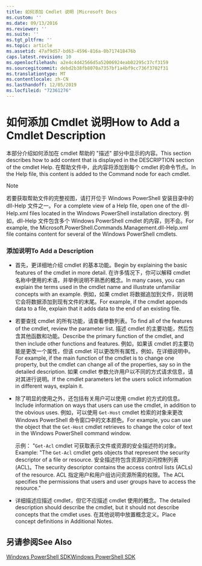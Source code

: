 ```yaml
---
title: 如何添加 Cmdlet 说明 |Microsoft Docs
ms.custom: ''
ms.date: 09/13/2016
ms.reviewer: ''
ms.suite: ''
ms.tgt_pltfrm: ''
ms.topic: article
ms.assetid: 47af9d57-bd63-4596-816a-0b717418476b
caps.latest.revision: 10
ms.openlocfilehash: a2e4c4d42566d5a52006924eab02295c37cf3159
ms.sourcegitcommit: debd2b38fb8070a7357bf1a4bf9cc736f3702f31
ms.translationtype: MT
ms.contentlocale: zh-CN
ms.lasthandoff: 12/05/2019
ms.locfileid: "72361276"
---
```

# <a name="how-to-add-a-cmdlet-description"></a><span data-ttu-id="7438c-102">如何添加 Cmdlet 说明</span><span class="sxs-lookup"><span data-stu-id="7438c-102">How to Add a Cmdlet Description</span></span>

<span data-ttu-id="7438c-103">本部分介绍如何添加在 cmdlet 帮助的 "描述" 部分中显示的内容。</span><span class="sxs-lookup"><span data-stu-id="7438c-103">This section describes how to add content that is displayed in the DESCRIPTION section of the cmdlet Help.</span></span> <span data-ttu-id="7438c-104">在帮助文件中，此内容将添加到每个 cmdlet 的命令节点。</span><span class="sxs-lookup"><span data-stu-id="7438c-104">In the Help file, this content is added to the Command node for each cmdlet.</span></span>

> [!NOTE]
> <span data-ttu-id="7438c-105">若要获取帮助文件的完整视图，请打开位于 Windows PowerShell 安装目录中的 dll-Help 文件之一。</span><span class="sxs-lookup"><span data-stu-id="7438c-105">For a complete view of a Help file, open one of the dll-Help.xml files located in the Windows PowerShell installation directory.</span></span> <span data-ttu-id="7438c-106">例如，dll-Help 文件包含多个 Windows PowerShell cmdlet 的内容，则不会。</span><span class="sxs-lookup"><span data-stu-id="7438c-106">For example, the Microsoft.PowerShell.Commands.Management.dll-Help.xml file contains content for several of the Windows PowerShell cmdlets.</span></span>

### <a name="to-add-a-description"></a><span data-ttu-id="7438c-107">添加说明</span><span class="sxs-lookup"><span data-stu-id="7438c-107">To Add a Description</span></span>

- <span data-ttu-id="7438c-108">首先，更详细地介绍 cmdlet 的基本功能。</span><span class="sxs-lookup"><span data-stu-id="7438c-108">Begin by explaining the basic features of the cmdlet in more detail.</span></span> <span data-ttu-id="7438c-109">在许多情况下，你可以解释 cmdlet 名称中使用的术语，并举例说明不熟悉的概念。</span><span class="sxs-lookup"><span data-stu-id="7438c-109">In many cases, you can explain the terms used in the cmdlet name and illustrate unfamiliar concepts with an example.</span></span> <span data-ttu-id="7438c-110">例如，如果 cmdlet 将数据追加到文件，则说明它会将数据添加到现有文件的末尾。</span><span class="sxs-lookup"><span data-stu-id="7438c-110">For example, if the cmdlet appends data to a file, explain that it adds data to the end of an existing file.</span></span>

- <span data-ttu-id="7438c-111">若要查找 cmdlet 的所有功能，请查看参数列表。</span><span class="sxs-lookup"><span data-stu-id="7438c-111">To find all of the features of the cmdlet, review the parameter list.</span></span> <span data-ttu-id="7438c-112">描述 cmdlet 的主要功能，然后包含其他函数和功能。</span><span class="sxs-lookup"><span data-stu-id="7438c-112">Describe the primary function of the cmdlet, and then include other functions and features.</span></span> <span data-ttu-id="7438c-113">例如，如果该 cmdlet 的主要功能是更改一个属性，但该 cmdlet 可以更改所有属性，例如，在详细说明中。</span><span class="sxs-lookup"><span data-stu-id="7438c-113">For example, if the main function of the cmdlet is to change one property, but the cmdlet can change all of the properties, say so in the detailed description.</span></span> <span data-ttu-id="7438c-114">如果 cmdlet 参数允许用户以不同的方式请求信息，请对其进行说明。</span><span class="sxs-lookup"><span data-stu-id="7438c-114">If the cmdlet parameters let the users solicit information in different ways, explain it.</span></span>

- <span data-ttu-id="7438c-115">除了明显的使用之外，还包括有关用户可以使用 cmdlet 的方式的信息。</span><span class="sxs-lookup"><span data-stu-id="7438c-115">Include information on ways that users can use the cmdlet, in addition to the obvious uses.</span></span> <span data-ttu-id="7438c-116">例如，可以使用 `Get-Host` cmdlet 检索的对象来更改 Windows PowerShell 命令窗口中的文本颜色。</span><span class="sxs-lookup"><span data-stu-id="7438c-116">For example, you can use the object that the `Get-Host` cmdlet retrieves to change the color of text in the Windows PowerShell command window.</span></span>

  <span data-ttu-id="7438c-117">示例： "`Get-Acl` cmdlet 可获取表示文件或资源的安全描述符的对象。</span><span class="sxs-lookup"><span data-stu-id="7438c-117">Example:  "The `Get-Acl` cmdlet gets objects that represent the security descriptor of a file or resource.</span></span> <span data-ttu-id="7438c-118">安全描述符包含资源的访问控制列表 (ACL)。</span><span class="sxs-lookup"><span data-stu-id="7438c-118">The security descriptor contains the access control lists (ACLs) of the resource.</span></span> <span data-ttu-id="7438c-119">ACL 指定用户和用户组访问资源所需的权限。</span><span class="sxs-lookup"><span data-stu-id="7438c-119">The ACL specifies the permissions that users and user groups have to access the resource."</span></span>

- <span data-ttu-id="7438c-120">详细描述应描述 cmdlet，但它不应描述 cmdlet 使用的概念。</span><span class="sxs-lookup"><span data-stu-id="7438c-120">The detailed description should describe the cmdlet, but it should not describe concepts that the cmdlet uses.</span></span> <span data-ttu-id="7438c-121">在其他说明中放置概念定义。</span><span class="sxs-lookup"><span data-stu-id="7438c-121">Place concept definitions in Additional Notes.</span></span>

## <a name="see-also"></a><span data-ttu-id="7438c-122">另请参阅</span><span class="sxs-lookup"><span data-stu-id="7438c-122">See Also</span></span>

[<span data-ttu-id="7438c-123">Windows PowerShell SDK</span><span class="sxs-lookup"><span data-stu-id="7438c-123">Windows PowerShell SDK</span></span>](../windows-powershell-reference.md)
